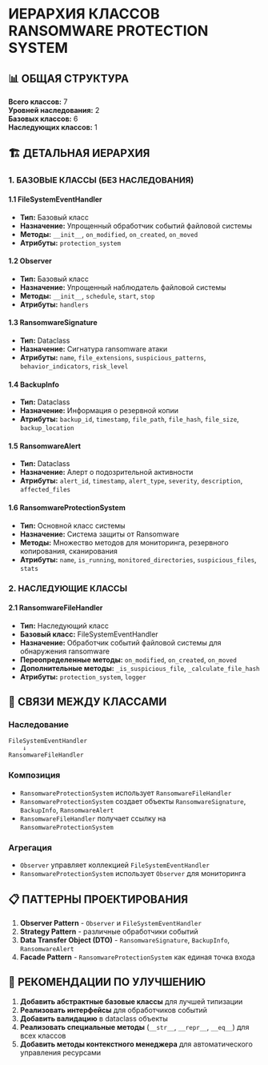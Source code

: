 # ИЕРАРХИЯ КЛАССОВ RANSOMWARE PROTECTION SYSTEM

## 📊 ОБЩАЯ СТРУКТУРА

**Всего классов:** 7  
**Уровней наследования:** 2  
**Базовых классов:** 6  
**Наследующих классов:** 1  

## 🏗️ ДЕТАЛЬНАЯ ИЕРАРХИЯ

### 1. БАЗОВЫЕ КЛАССЫ (БЕЗ НАСЛЕДОВАНИЯ)

#### 1.1 FileSystemEventHandler
- **Тип:** Базовый класс
- **Назначение:** Упрощенный обработчик событий файловой системы
- **Методы:** `__init__`, `on_modified`, `on_created`, `on_moved`
- **Атрибуты:** `protection_system`

#### 1.2 Observer
- **Тип:** Базовый класс
- **Назначение:** Упрощенный наблюдатель файловой системы
- **Методы:** `__init__`, `schedule`, `start`, `stop`
- **Атрибуты:** `handlers`

#### 1.3 RansomwareSignature
- **Тип:** Dataclass
- **Назначение:** Сигнатура ransomware атаки
- **Атрибуты:** `name`, `file_extensions`, `suspicious_patterns`, `behavior_indicators`, `risk_level`

#### 1.4 BackupInfo
- **Тип:** Dataclass
- **Назначение:** Информация о резервной копии
- **Атрибуты:** `backup_id`, `timestamp`, `file_path`, `file_hash`, `file_size`, `backup_location`

#### 1.5 RansomwareAlert
- **Тип:** Dataclass
- **Назначение:** Алерт о подозрительной активности
- **Атрибуты:** `alert_id`, `timestamp`, `alert_type`, `severity`, `description`, `affected_files`

#### 1.6 RansomwareProtectionSystem
- **Тип:** Основной класс системы
- **Назначение:** Система защиты от Ransomware
- **Методы:** Множество методов для мониторинга, резервного копирования, сканирования
- **Атрибуты:** `name`, `is_running`, `monitored_directories`, `suspicious_files`, `stats`

### 2. НАСЛЕДУЮЩИЕ КЛАССЫ

#### 2.1 RansomwareFileHandler
- **Тип:** Наследующий класс
- **Базовый класс:** FileSystemEventHandler
- **Назначение:** Обработчик событий файловой системы для обнаружения ransomware
- **Переопределенные методы:** `on_modified`, `on_created`, `on_moved`
- **Дополнительные методы:** `_is_suspicious_file`, `_calculate_file_hash`
- **Атрибуты:** `protection_system`, `logger`

## 🔗 СВЯЗИ МЕЖДУ КЛАССАМИ

### Наследование
```
FileSystemEventHandler
    ↓
RansomwareFileHandler
```

### Композиция
- `RansomwareProtectionSystem` использует `RansomwareFileHandler`
- `RansomwareProtectionSystem` создает объекты `RansomwareSignature`, `BackupInfo`, `RansomwareAlert`
- `RansomwareFileHandler` получает ссылку на `RansomwareProtectionSystem`

### Агрегация
- `Observer` управляет коллекцией `FileSystemEventHandler`
- `RansomwareProtectionSystem` использует `Observer` для мониторинга

## 📋 ПАТТЕРНЫ ПРОЕКТИРОВАНИЯ

1. **Observer Pattern** - `Observer` и `FileSystemEventHandler`
2. **Strategy Pattern** - различные обработчики событий
3. **Data Transfer Object (DTO)** - `RansomwareSignature`, `BackupInfo`, `RansomwareAlert`
4. **Facade Pattern** - `RansomwareProtectionSystem` как единая точка входа

## 🎯 РЕКОМЕНДАЦИИ ПО УЛУЧШЕНИЮ

1. **Добавить абстрактные базовые классы** для лучшей типизации
2. **Реализовать интерфейсы** для обработчиков событий
3. **Добавить валидацию** в dataclass объекты
4. **Реализовать специальные методы** (`__str__`, `__repr__`, `__eq__`) для всех классов
5. **Добавить методы контекстного менеджера** для автоматического управления ресурсами